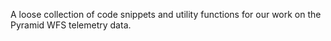 A loose collection of code snippets and utility functions for our work on the
Pyramid WFS telemetry data.

